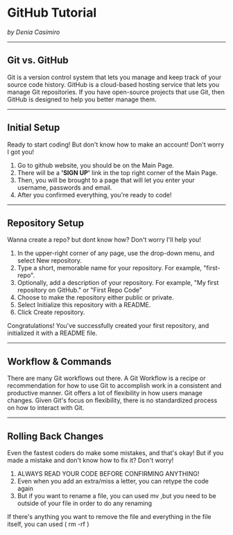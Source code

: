 # GitHub Tutorial

_by Denia Casimiro_

---
## Git vs. GitHub

Git is a version control system that lets you manage and keep track of your source code history. GitHub is a cloud-based hosting service that lets you manage Git repositories. If you have open-source projects that use Git, then GitHub is designed to help you better manage them.


---
## Initial Setup

Ready to start coding! But don't know how to make an account! Don't worry I got you!
1. Go to github website, you should be on the Main Page.
2. There will be a **'SIGN UP'** link in the top right corner of the Main Page.
3. Then, you will be brought to a page that will let you enter your username, passwords and email.
4. After you confirmed everything, you're ready to code!


---
## Repository Setup
Wanna create a repo? but dont know how? Don't worry I'll help you!
1. In the upper-right corner of any page, use the  drop-down menu, and select New repository.
2. Type a short, memorable name for your repository. For example, "first-repo".
3. Optionally, add a description of your repository. For example, "My first repository on GitHub." or "First Repo Code"
4. Choose to make the repository either public or private.
5. Select Initialize this repository with a README.
6. Click Create repository.

Congratulations! You've successfully created your first repository, and initialized it with a README file.

---
## Workflow & Commands
There are many Git workflows out there. A Git Workflow is a recipe or recommendation for how to use Git to accomplish work in a consistent and productive manner. Git offers a lot of flexibility in how users manage changes. Given Git's focus on flexibility, there is no standardized process on how to interact with Git.



---
## Rolling Back Changes
Even the fastest coders do make some mistakes, and that's okay! But if you made a mistake and don't know how to fix it? Don't worry!
1. ALWAYS READ YOUR CODE BEFORE CONFIRMING ANYTHING!
2. Even when you add an extra/miss a letter, you can retype the code again
3. But if you want to rename a file, you can used mv ,but you need to be outside of your file in order to do any renaming

If there's anything you want to remove the file and everything in the file itself, you can used ( rm -rf )